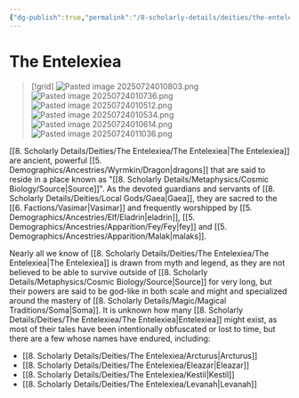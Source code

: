 ```yaml
---
{"dg-publish":true,"permalink":"/8-scholarly-details/deities/the-entelexiea/the-entelexiea/","noteIcon":""}
---
```


# The Entelexiea

>[!grid]
>![Pasted image 20250724010803.png](/img/user/x.%20Assets/Attachments/Pasted%20image%2020250724010803.png)
>![Pasted image 20250724010736.png](/img/user/x.%20Assets/Attachments/Pasted%20image%2020250724010736.png)
>![Pasted image 20250724010512.png](/img/user/x.%20Assets/Attachments/Pasted%20image%2020250724010512.png)
>![Pasted image 20250724010534.png](/img/user/x.%20Assets/Attachments/Pasted%20image%2020250724010534.png)
>![Pasted image 20250724010614.png](/img/user/x.%20Assets/Attachments/Pasted%20image%2020250724010614.png)
>![Pasted image 20250724011036.png](/img/user/x.%20Assets/Attachments/Pasted%20image%2020250724011036.png)

[[8. Scholarly Details/Deities/The Entelexiea/The Entelexiea\|The Entelexiea]] are ancient, powerful [[5. Demographics/Ancestries/Wyrmkin/Dragon\|dragons]] that are said to reside in a place known as "[[8. Scholarly Details/Metaphysics/Cosmic Biology/Source\|Source]]". As the devoted guardians and servants of [[8. Scholarly Details/Deities/Local Gods/Gaea\|Gaea]], they are sacred to the [[6. Factions/Vasimar\|Vasimar]] and frequently worshipped by [[5. Demographics/Ancestries/Elf/Eladrin\|eladrin]], [[5. Demographics/Ancestries/Apparition/Fey/Fey\|fey]] and [[5. Demographics/Ancestries/Apparition/Malak\|malaks]]. 

Nearly all we know of [[8. Scholarly Details/Deities/The Entelexiea/The Entelexiea\|The Entelexiea]] is drawn from myth and legend, as they are not believed to be able to survive outside of [[8. Scholarly Details/Metaphysics/Cosmic Biology/Source\|Source]] for very long, but their powers are said to be god-like in both scale and might and specialized around the mastery of [[8. Scholarly Details/Magic/Magical Traditions/Soma\|Soma]]. It is unknown how many [[8. Scholarly Details/Deities/The Entelexiea/The Entelexiea\|Entelexiea]] might exist, as most of their tales have been intentionally obfuscated or lost to time, but there are a few whose names have endured, including:

- [[8. Scholarly Details/Deities/The Entelexiea/Arcturus\|Arcturus]] 
- [[8. Scholarly Details/Deities/The Entelexiea/Eleazar\|Eleazar]] 
- [[8. Scholarly Details/Deities/The Entelexiea/Kestil\|Kestil]] 
- [[8. Scholarly Details/Deities/The Entelexiea/Levanah\|Levanah]] 

